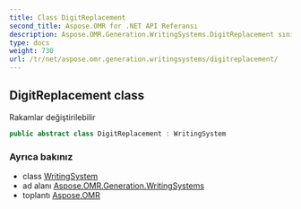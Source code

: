 ```yaml
---
title: Class DigitReplacement
second_title: Aspose.OMR for .NET API Referansı
description: Aspose.OMR.Generation.WritingSystems.DigitReplacement sınıf. Rakamlar değiştirilebilir
type: docs
weight: 730
url: /tr/net/aspose.omr.generation.writingsystems/digitreplacement/
---
```

## DigitReplacement class

Rakamlar değiştirilebilir

```csharp
public abstract class DigitReplacement : WritingSystem
```

### Ayrıca bakınız

* class [WritingSystem](../writingsystem/)
* ad alanı [Aspose.OMR.Generation.WritingSystems](../../aspose.omr.generation.writingsystems/)
* toplantı [Aspose.OMR](../../)


